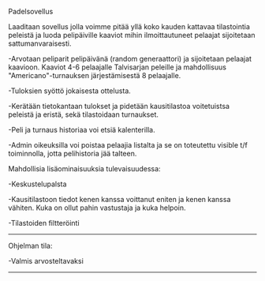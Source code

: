 Padelsovellus

Laaditaan sovellus jolla voimme pitää yllä koko kauden kattavaa tilastointia peleistä ja luoda pelipäiville kaaviot mihin ilmoittautuneet pelaajat sijoitetaan sattumanvaraisesti.

-Arvotaan peliparit pelipäivänä (random generaattori) ja sijoitetaan pelaajat kaavioon. Kaaviot 4-6 pelaajalle Talvisarjan peleille ja mahdollisuus "Americano"-turnauksen järjestämisestä 8 pelaajalle.

-Tuloksien syöttö jokaisesta ottelusta.

-Kerätään tietokantaan tulokset ja pidetään kausitilastoa voitetuistsa peleistä ja eristä, sekä tilastoidaan turnaukset.

-Peli ja turnaus historiaa voi etsiä kalenterilla.

-Admin oikeuksilla voi poistaa pelaajia listalta ja se on toteutettu visible t/f toiminnolla, jotta pelihistoria jää talteen.

Mahdollisia lisäominaisuuksia tulevaisuudessa:

-Keskustelupalsta

-Kausitilastoon tiedot kenen kanssa voittanut eniten ja kenen kanssa vähiten. Kuka on ollut pahin vastustaja ja kuka helpoin.

-Tilastoiden filtteröinti

****************************************************************************************
Ohjelman tila:

-Valmis arvosteltavaksi

****************************************************************************************
